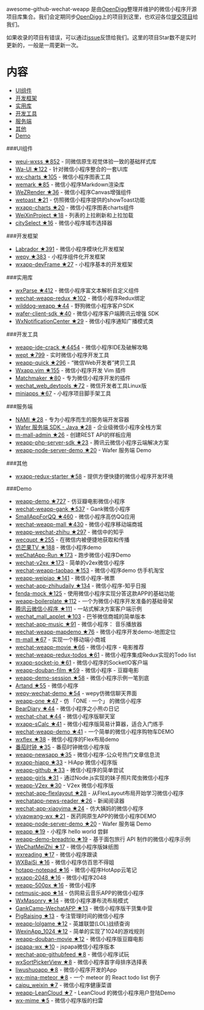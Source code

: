 awesome-github-wechat-weapp 是由[OpenDigg](http://www.opendigg.com/)整理并维护的微信小程序开源项目库集合。我们会定期同步[OpenDigg](http://www.opendigg.com/tags/wechat-app)上的项目到这里，也欢迎各位[提交项目](https://github.com/opendigg/opending-share-projects)给我们。 

如果收录的项目有错误，可以通过[issue](https://github.com/opendigg/awesome-github-wechat-weapp/issues)反馈给我们。这里的项目Star数不是实时更新的，一般是一周更新一次。 

# 内容 

- [UI组件](#UI组件) 
- [开发框架](#开发框架) 
- [实用库](#实用库) 
- [开发工具](#开发工具) 
- [服务端](#服务端) 
- [其他](#其他) 
- [Demo](#Demo) 

###UI组件 

- [weui-wxss ★852](https://github.com/weui/weui-wxss) - 同微信原生视觉体验一致的基础样式库 
- [Wa-UI ★122](https://github.com/liujians/Wa-UI) - 针对微信小程序整合的一套UI库 
- [wx-charts ★105](https://github.com/xiaolin3303/wx-charts) - 微信小程序图表工具 
- [wemark ★85](https://github.com/TooBug/wemark) - 微信小程序Markdown渲染库 
- [WeZRender ★36](https://github.com/guyoung/WeZRender) - 微信小程序Canvas增强组件 
- [wetoast ★21](https://github.com/kiinlam/wetoast) - 仿照微信小程序提供的showToast功能 
- [wxapp-charts ★20](https://github.com/hawx1993/wxapp-charts) - 微信小程序图表charts组件 
- [WeiXinProject ★18](https://github.com/lidong1665/WeiXinProject) - 列表的上拉刷新和上拉加载 
- [citySelect ★16](https://github.com/chenjinxinlove/citySelect) - 微信小程序城市选择器 

###开发框架 

- [Labrador ★391](https://github.com/maichong/labrador) - 微信小程序模块化开发框架 
- [wepy ★383](https://github.com/wepyjs/wepy) - 小程序组件化开发框架 
- [wxapp-devFrame ★27](https://github.com/hss01248/wxapp-devFrame) - 小程序基本的开发框架 

###实用库 

- [wxParse ★412](https://github.com/icindy/wxParse) - 微信小程序富文本解析自定义组件 
- [wechat-weapp-redux ★102](https://github.com/charleyw/wechat-weapp-redux) - 微信小程序Redux绑定 
- [wilddog-weapp ★44](https://github.com/WildDogTeam/wilddog-weapp) - 野狗微信小程序客户SDK 
- [wafer-client-sdk ★40](https://github.com/tencentyun/weapp-client-sdk) - 微信小程序客户端腾讯云增强 SDK 
- [WxNotificationCenter ★29](https://github.com/icindy/WxNotificationCenter) - 微信小程序通知广播模式类 

###开发工具 

- [weapp-ide-crack ★4454](https://github.com/gavinkwoe/weapp-ide-crack) - 微信小程序IDE及破解攻略 
- [wept ★799](https://github.com/chemzqm/wept) - 实时微信小程序开发工具 
- [weapp-quick ★296](https://github.com/phodal/weapp-quick) - “微信Web开发者”拷贝工具 
- [Wxapp.vim ★155](https://github.com/chemzqm/wxapp.vim) - 微信小程序开发 Vim 插件 
- [Matchmaker ★80](https://github.com/lypeer/Matchmaker) - 专为微信小程序开发的插件 
- [wechat_web_devtools ★72](https://github.com/yuan1994/wechat_web_devtools) - 微信开发者工具Linux版 
- [miniapps ★67](https://github.com/DDFE/miniapps) - 小程序项目脚手架工具 

###服务端 

- [NAMI ★28](https://github.com/wodenwang/nami) - 专为小程序而生的服务端开发容器 
- [Wafer 服务端 SDK - Java ★28](https://github.com/tencentyun/weapp-java-server-sdk) - 企业级微信小程序全栈方案 
- [m-mall-admin ★26](https://github.com/skyvow/m-mall-admin) - 创建REST API的样板应用 
- [weapp-php-server-sdk ★23](https://github.com/tencentyun/weapp-php-server-sdk) - 腾讯云微信小程序云端解决方案 
- [weapp-node-server-demo ★20](https://github.com/tencentyun/weapp-node-server-demo) - Wafer 服务端 Demo 

###其他 

- [wxapp-redux-starter ★58](https://github.com/qixiuss/wxapp-redux-starter) - 提供方便快捷的微信小程序开发环境 

###Demo 

- [weapp-demo ★727](https://github.com/zce/weapp-demo) - 仿豆瓣电影微信小程序 
- [wechat-weapp-gank ★537](https://github.com/lypeer/wechat-weapp-gank) - Gank微信小程序 
- [SmallAppForQQ ★460](https://github.com/xiehui999/SmallAppForQQ) - 微信小程序高仿QQ应用 
- [wechat-weapp-mall ★430](https://github.com/liuxuanqiang/wechat-weapp-mall) - 微信小程序移动端商城 
- [weapp-wechat-zhihu ★297](https://github.com/RebeccaHanjw/weapp-wechat-zhihu) - 微信中的知乎 
- [wecqupt ★255](https://github.com/lanshan-studio/wecqupt) - 在微信内被便捷地获取和传播 
- [仿芒果TV ★188](https://github.com/web-Marker/wechat-Development) - 微信小程序demo 
- [weChatApp-Run ★173](https://github.com/alanwangmodify/weChatApp-Run) - 跑步微信小程序Demo 
- [wechat-v2ex ★173](https://github.com/jectychen/wechat-v2ex) - 简单的v2ex微信小程序 
- [wechat-weapp-taobao ★153](https://github.com/ChangQing666/wechat-weapp-taobao) - 微信小程序demo 仿手机淘宝 
- [weapp-weipiao ★141](https://github.com/wangmingjob/weapp-weipiao) - 微信小程序-微票 
- [wechat-app-zhihudaily ★134](https://github.com/myronliu347/wechat-app-zhihudaily) - 微信小程序-知乎日报 
- [fenda-mock ★125](https://github.com/davedavehong/fenda-mock) - 使用微信小程序实现分答这款APP的基础功能 
- [weapp-boilerplate ★112](https://github.com/zce/weapp-boilerplate) - 一个为微信小程序开发准备的基础骨架 
- [腾讯云微信小程序 ★111](https://github.com/tencentyun/weapp-client-demo) - 一站式解决方案客户端示例 
- [wechat_mall_applet ★103](https://github.com/bayetech/wechat_mall_applet) - 巴爷微信商城的简单版本 
- [wechat-app-music ★91](https://github.com/eyasliu/wechat-app-music) - 微信小程序： 音乐播放器 
- [wechat-weapp-mapdemo ★76](https://github.com/giscafer/wechat-weapp-mapdemo) - 微信小程序开发demo-地图定位 
- [m-mall ★67](https://github.com/skyvow/m-mall) - 实现一个移动端小商城 
- [wechat-weapp-movie ★66](https://github.com/yesifeng/wechat-weapp-movie) - 微信小程序 - 电影推荐 
- [wechat-weapp-redux-todos ★61](https://github.com/charleyw/wechat-weapp-redux-todos) - 微信小程序集成Redux实现的Todo list 
- [wxapp-socket-io ★61](https://github.com/fanweixiao/wxapp-socket-io) - 微信小程序的SocketIO客户端 
- [weapp-douban-film ★59](https://github.com/hingsir/weapp-douban-film) - 微信小程序 - 豆瓣电影 
- [weapp-demo-session ★58](https://github.com/CFETeam/weapp-demo-session) - 微信小程序示例一笔到底 
- [Artand ★55](https://github.com/SuperKieran/weapp-artand) - 微信小程序 
- [wepy-wechat-demo ★54](https://github.com/wepyjs/wepy-wechat-demo) - wepy仿微信聊天界面 
- [weapp-one ★47](https://github.com/ahonn/weapp-one) - 仿 「ONE · 一个」 的微信小程序 
- [BearDiary ★44](https://github.com/harveyqing/BearDiary) - 微信小程序之小熊の日记 
- [wechat-chat ★44](https://github.com/ericzyh/wechat-chat) - 微信小程序版聊天室 
- [wxapp-sCalc ★41](https://github.com/dunizb/wxapp-sCalc) - 微信小程序版简易计算器，适合入门练手 
- [wechat-weapp-demo ★41](https://github.com/SeptemberMaples/wechat-weapp-demo) - 一个简单的微信小程序购物车DEMO 
- [wxflex ★38](https://github.com/icindy/wxflex) - 微信小程序的Flex布局demo 
- [番茄时钟 ★35](https://github.com/kraaas/timer) - 番茄时钟微信小程序版 
- [weapp-newsapp ★35](https://github.com/hijiangtao/weapp-newsapp) - 微信小程序-公众号热门文章信息流 
- [wxapp-hiapp ★33](https://github.com/BelinChung/wxapp-hiapp) - HiApp 微信小程序版 
- [weapp-github ★33](https://github.com/zhengxiaowai/weapp-github) - 微信小程序的简单尝试 
- [weapp-girls ★31](https://github.com/litt1e-p/weapp-girls) - 通过Node.js实现的妹子照片爬虫微信小程序 
- [weapp-V2ex ★30](https://github.com/bestony/weapp-V2ex) - V2ex 微信小程序版 
- [wechat-app-flexlayout ★28](https://github.com/hardog/wechat-app-flexlayout) - 从FlexLayout布局开始学习微信小程序 
- [wechatapp-news-reader ★26](https://github.com/vace/wechatapp-news-reader) - 新闻阅读器 
- [wechat-app-xiaoyima ★24](https://github.com/iamjs1/wechat-app-xiaoyima) - 仿大姨妈的微信小程序 
- [yiyaowang-wx ★21](https://github.com/jiabinxu/yiyaowang-wx) - 医药网原生APP的微信小程序DEMO 
- [weapp-node-server-demo ★20](https://github.com/tencentyun/weapp-node-server-demo) - Wafer 服务端 Demo 
- [weapp ★19](https://github.com/kunkun12/weapp) - 小程序 hello world 尝鲜 
- [weapp-demo-breadtrip ★19](https://github.com/romoo/weapp-demo-breadtrip) - 基于面包旅行 API 制作的微信小程序示例 
- [WeChatMeiZhi ★17](https://github.com/brucevanfdm/WeChatMeiZhi) - 微信小程序版妹纸图 
- [wxreading ★17](https://github.com/gxmzjxk/wxreading) - 微信小程序跟读 
- [WXBaiSi ★16](https://github.com/SureZhangHW/WXBaiSi) - 微信小程序仿百思不得姐 
- [hotapp-notepad ★16](https://github.com/hotapp888/hotapp-notepad) - 微信小程序HotApp云笔记 
- [wxapp-2048 ★16](https://github.com/natee/wxapp-2048) - 微信小程序2048 
- [weapp-500px ★16](https://github.com/fluency03/weapp-500px) - 微信小程序 
- [netmusic-app ★14](https://github.com/sqaiyan/netmusic-app) - 仿网易云音乐APP的微信小程序 
- [WxMasonry ★14](https://github.com/icindy/WxMasonry) - 微信小程序瀑布流布局模式 
- [GankCamp-WechatAPP ★13](https://github.com/iwgang/GankCamp-WechatAPP) - 微信小程序版干货集中营 
- [PigRaising ★13](https://github.com/SeaHub/PigRaising) - 专注管理时间的微信小程序 
- [weapp-lolgame ★12](https://github.com/xiaowenxia/weapp-lolgame) - 英雄联盟(LOL)战绩查询 
- [WexinApp_1024 ★12](https://github.com/RedLove/WexinApp_1024) - 简单的实现了1024的游戏规则 
- [weapp-douban-movie ★12](https://github.com/David-Guo/weapp-douban-movie) - 微信小程序版豆瓣电影 
- [jspapa-wx ★10](https://github.com/biggerV/jspapa-wx) - jspapa微信小程序版本 
- [wechat-app-githubfeed ★8](https://github.com/uniquexiaobai/wechat-app-githubfeed) - 微信小程序试玩 
- [wxSortPickerView ★8](https://github.com/icindy/wxSortPickerView) - 微信小程序首字母排序选择表 
- [liwushuoapp ★8](https://github.com/chongbenben/liwushuoapp) - 微信小程序开发的App 
- [wx-mina-meteor ★8](https://github.com/leijing7/wx-mina-meteor) - 一个 meteor 的 React todo list 例子 
- [caipu_weixin ★7](https://github.com/bestTao/caipu_weixin) - 微信小程序健康菜谱 
- [weapp-LeanCloud ★7](https://github.com/bestony/weapp-LeanCloud) - LeanCloud 的微信小程序用户登陆Demo 
- [wx-mime ★5](https://github.com/jsongo/wx-mime) - 微信小程序版的扫雷 
